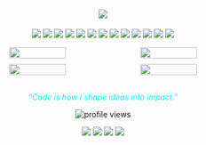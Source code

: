 <h1 align="center">
  <img src="https://readme-typing-svg.herokuapp.com?font=Fira+Code&duration=3000&pause=1200&color=00F9FF&center=true&vCenter=true&width=950&lines=Hi%2C+I'm+Dmytro+Zuiev!;Full-Stack+JavaScript+Developer+%7C+Backend-Focused;Backend%3A+Node.js+%7C+Express.js+%7C+CI%2FCD+%7C+TDD;Frontend%3A+Next.js+%7C+React+%7C+React+Native;Ex-Luxury+Travel+Pro+turned+Engineer;AI-Driven+%26+User-Focused+Solutions;Innovation+%2B+Impact+%3D+Code" />
</h1>
<p align="center">
  <img src="https://img.shields.io/badge/JavaScript-%23F7DF1E?style=flat&logo=javascript&logoColor=black" />
  <img src="https://img.shields.io/badge/TypeScript-%23007ACC?style=flat&logo=typescript&logoColor=white" />
  <img src="https://img.shields.io/badge/Node.js-%23339933?style=flat&logo=node.js&logoColor=white" />
  <img src="https://img.shields.io/badge/Express-%23000000?style=flat&logo=express&logoColor=white" />
  <img src="https://img.shields.io/badge/PostgreSQL-%23316192?style=flat&logo=postgresql&logoColor=white" />
  <img src="https://img.shields.io/badge/PostGIS-%230074A8?style=flat&logo=postgis&logoColor=white" />
  <img src="https://img.shields.io/badge/Supabase-3ECF8E?style=flat&logo=supabase&logoColor=white" />
  <img src="https://img.shields.io/badge/Firebase-%23FFCA28?style=flat&logo=firebase&logoColor=black" />
  <img src="https://img.shields.io/badge/Render-%23000000?style=flat&logo=render&logoColor=white" />
  <img src="https://img.shields.io/badge/Netlify-%2300C7B7?style=flat&logo=netlify&logoColor=white" />
  <img src="https://img.shields.io/badge/GitHub%20Actions-%232671E5?style=flat&logo=githubactions&logoColor=white" />
  <img src="https://img.shields.io/badge/OpenAI-%2341424B?style=flat&logo=openai&logoColor=white" />
  <img src="https://img.shields.io/badge/Claude-Antropic-blueviolet?style=flat" />
</p>
<div align="center">
  <div align="center" style="display: flex; flex-wrap: wrap; justify-content: center; gap: 10px; background: transparent;">
    <img src="https://github-readme-stats.vercel.app/api?username=zdvman&show_icons=true&theme=transparent&hide=stars&count_private=true&hide_border=true" width="45%" />
    <img src="https://streak-stats.demolab.com?user=zdvman&theme=tokyonight&date_format=M%20j%5B%2C%20Y%5D&hide_border=true" width="45%" />
    <img src="https://github-readme-stats.vercel.app/api/top-langs/?username=zdvman&layout=compact&theme=transparent&hide_border=true" width="45%" />
    <img src="https://github-profile-trophy.vercel.app/?username=zdvman&theme=tokyonight&margin-w=8&margin-h=8&column=4&no-frame=true" width="45%" />
  </div>
</div>
<br>
<p align="center"><i style="color:#00F9FF">“Code is how I shape ideas into impact.”</i></p>
<p align="center">
  <img src="https://komarev.com/ghpvc/?username=zdvman&style=flat-square&color=00F9FF" alt="profile views" />
</p>
<div align="center">
    <a href="mailto:zuyevdmytro@gmail.com"><img src="https://img.icons8.com/ios-filled/24/ffffff/gmail.png"/></a>
    <a href="https://github.com/zdvman"><img src="https://img.icons8.com/ios-filled/24/ffffff/github.png"/></a>
    <a href="https://linkedin.com/in/zdvman"><img src="https://img.icons8.com/ios-filled/24/ffffff/linkedin.png"/></a>
    <a href="https://instagram.com/zdvman"><img src="https://img.icons8.com/ios-filled/24/ffffff/instagram-new.png"/></a>
</div>
